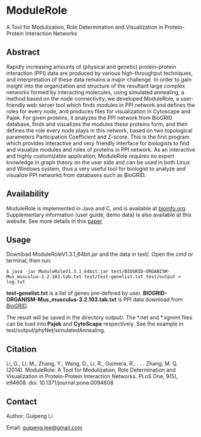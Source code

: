ModuleRole
==========

A Tool for Modulization, Role Determination and Visualization in Protein-Protein Interaction Networks



Abstract
--------

Rapidly increasing amounts of (physical and genetic) protein-protein interaction (PPI) data are produced by various high-throughput techniques, and interpretation of these data remains a major challenge. In order to gain insight into the organization and structure of the resultant large complex networks formed by interacting molecules, using simulated annealing, a method based on the node connectivity, we developed ModuleRole, a user-friendly web server tool which finds modules in PPI network and defines the roles for every node, and produces files for visualization in Cytoscape and Pajek. For given proteins, it analyzes the PPI network from BioGRID database, finds and visualizes the modules these proteins form, and then defines the role every node plays in this network, based on two topological parameters Participation Coefficient and Z-score. This is the first program which provides interactive and very friendly interface for biologists to find and visualize modules and roles of proteins in PPI network. As an interactive and highly customizable application, ModuleRole requires no expert knowledge in graph theory on the user side and can be used in both Linux and Windows system, thus a very useful tool for biologist to analyze and visualize PPI networks from databases such as BioGRID.


Availability
------------

ModuleRole is implemented in Java and C, and is available at [bioinfo.org](http://www.bioinfo.org/modulerole/index.php). Supplementary information (user guide, demo data) is also available at this website. See more details in this [paper](http://www.plosone.org/article/info%3Adoi%2F10.1371%2Fjournal.pone.0094608)


Usage
-----
Download ModuleRoleV1.3.1_64bit.jar and the data in test/. Open the cmd or terminal, then run:

    $ java -jar ModuleRoleV1.3.1_64bit.jar test/BIOGRID-ORGANISM-Mus_musculus-3.2.103.tab.txt test/test-genelist.txt test/output > log.txt

**test-genelist.txt** is a list of genes pre-defined by user.
**BIOGRID-ORGANISM-Mus_musculus-3.2.103.tab.txt** is PPI data download from [BioGRID](http://thebiogrid.org/downloads/archives/Release%20Archive/BIOGRID-3.2.103/BIOGRID-ORGANISM-3.2.103.tab.zip).

The result will be saved in the directory output/. The *.net and *.xgmml files can be load into **Pajek** and **CytoScape** respectively. See the example in test/output/phyNet/simulatedAnnealing.



Citation
--------

Li, G., Li, M., Zhang, Y., Wang, D., Li, R., Guimera, R., . . . Zhang, M. Q. (2014). ModuleRole: A Tool for Modulization, Role Determination and Visualization in Protein-Protein Interaction Networks. PLoS One, 9(5), e94608. doi: 10.1371/journal.pone.0094608



Contact
-------

Author: Guipeng Li

Email:  guipeng.lee@gmail.com

